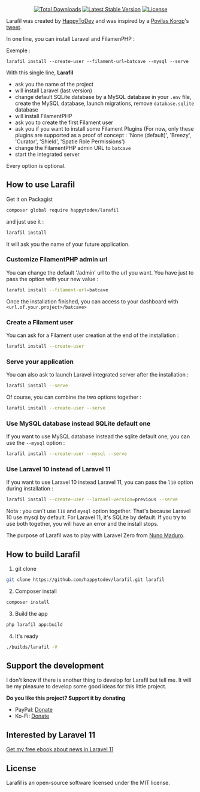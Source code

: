 <p align="center">
  <a href="https://packagist.org/packages/happytodev/larafil"><img src="https://img.shields.io/packagist/dt/happytodev/larafil.svg?style=flat-square" alt="Total Downloads" /></a>
  <a href="https://packagist.org/packages/happytodev/larafil"><img src="https://img.shields.io/packagist/v/happytodev/larafil?label=stable" alt="Latest Stable Version" /></a>
  <a href="https://packagist.org/packages/happytodev/larafil"><img src="https://img.shields.io/packagist/l/happytodev/larafil.svg" alt="License" /></a>
</p>


Larafil was created by [HappyToDev](https://github.com/happytodev) and was inspired by a [Povilas Korop](https://github.com/LaravelDaily)'s [tweet](https://x.com/povilaskorop/status/1784916290982826462?s=46&t=8FgNEQBLlkAK3L6Zwe_KyQ).

In one line, you can install Laravel and FilamenPHP :

Exemple : 

`larafil install --create-user --filament-url=batcave --mysql --serve`

With this single line, **Larafil**

- ask you the name of the project
- will install Laravel (last version)
- change default SQLite database by a MySQL database in your `.env` file, create the MySQL database, launch migrations, remove `database.sqlite` database
- will install FilamentPHP
- ask you to create the first Filament user
- ask you if you want to install some Filament Plugins (For now, only these plugins are supported as a proof of concept : 'None (default)', 'Breezy', 'Curator', 'Shield', 'Spatie Role Permissions')
- change the FilamentPHP admin URL to `batcave`
- start the integrated server

Every option is optional.

## How to use Larafil

Get it on Packagist 

```bash
composer global require happytodev/larafil
```

and just use it :

```bash
larafil install
```

It will ask you the name of your future application.

### Customize FilamentPHP admin url

You can change the default '/admin' url to the url you want. You have just to pass the option with your new value :

```bash
larafil install --filament-url=batcave
```

Once the installation finished, you can access to your dashboard with `<url.of.your.project>/batcave>`

### Create a Filament user

You can ask for a Filament user creation at the end of the installation : 

```bash
larafil install --create-user
```

### Serve your application

You can also ask to launch Laravel integrated server after the installation :

```bash
larafil install --serve
```

Of course, you can combine the two options together :

```bash
larafil install --create-user --serve
```

### Use MySQL database instead SQLite default one

If you want to use MySQL database instead the sqlite default one, you can use the `--mysql` option : 

```bash
larafil install --create-user --mysql --serve
```

### Use Laravel 10 instead of Laravel 11

If you want to use Laravel 10 instead Laravel 11, you can pass the `l10` option during installation :

```bash
larafil install --create-user --laravel-version=previous --serve
```

Nota : you can't use `l10` and `mysql` option together. That's because Laravel 10 use mysql by default. For Laravel 11, it's SQLite by default.
If you try to use both together, you will have an error and the install stops.

The purpose of Larafil was to play with Laravel Zero from [Nuno Maduro](https://github.com/nunomaduro).

## How to build Larafil

1. git clone

```bash
git clone https://github.com/happytodev/larafil.git larafil
```

2. Composer install

```bash
composer install
```

3. Build the app

```bash
php larafil app:build
``` 

4. It's ready

```bash
./builds/larafil -V
```

## Support the development

I don't know if there is another thing to develop for Larafil but tell me. It will be my pleasure to develop some good ideas for this little project.

**Do you like this project? Support it by donating**

- PayPal: [Donate](https://www.paypal.com/donate/?hosted_button_id=VSVEWSM2U437Q)
- Ko-Fi: [Donate](https://ko-fi.com/happytodev/)

## Interested by Laravel 11

[Get my free ebook about news in Laravel 11](https://ko-fi.com/s/7a573b69b0)

## License

Larafil is an open-source software licensed under the MIT license.
